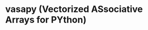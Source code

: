 vasapy (Vectorized ASsociative Arrays for PYthon)
=================================================

